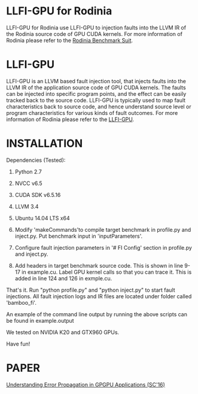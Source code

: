 LLFI-GPU for Rodinia
====

LLFI-GPU for Rodinia use LLFI-GPU to injection faults into the LLVM IR of the Rodinia source code of GPU CUDA kernels. For more information of Rodinia please refer to the [Rodinia Benchmark Suit](https://github.com/JuliaParallel/rodinia).


LLFI-GPU
====
LLFI-GPU is an LLVM based fault injection tool, that injects faults into the LLVM IR of the application source code of GPU CUDA kernels.  The faults can be injected into specific program points, and the effect can be easily tracked back to the source code.  LLFI-GPU is typically used to map fault characteristics back to source code, and hence understand source level or program characteristics for various kinds of fault outcomes. For more information of Rodinia please refer to the [LLFI-GPU](https://github.com/DependableSystemsLab/LLFI-GPU).



INSTALLATION
===

Dependencies (Tested):

1. Python 2.7
2. NVCC v6.5
3. CUDA SDK v6.5.16 
4. LLVM 3.4
5. Ubuntu 14.04 LTS x64

1. Modify 'makeCommands'to compile target benchmark in profile.py and inject.py. Put benchmark input in 'inputParameters'.
2. Configure fault injection parameters in '# FI Config' section in profile.py and inject.py.
3. Add headers in target benchmark source code. This is shown in line 9-17 in example.cu. Label GPU kernel calls so that you can trace it. This is added in line 124 and 126 in exmple.cu.

That's it. Run "python profile.py" and "python inject.py" to start fault injections. All fault injection logs and IR files are located under folder called 'bamboo_fi'.

An example of the command line output by running the above scripts can be found in example.output

We tested on NVIDIA K20 and GTX960 GPUs.

Have fun!


PAPER
===
[Understanding Error Propagation in GPGPU Applications (SC'16)](http://blogs.ubc.ca/karthik/2016/06/20/understanding-error-propagation-in-gpgpu-applications/)


